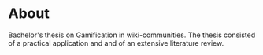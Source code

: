 # About
Bachelor's thesis on Gamification in wiki-communities. The thesis consisted of a practical application and and of an extensive literature review.
